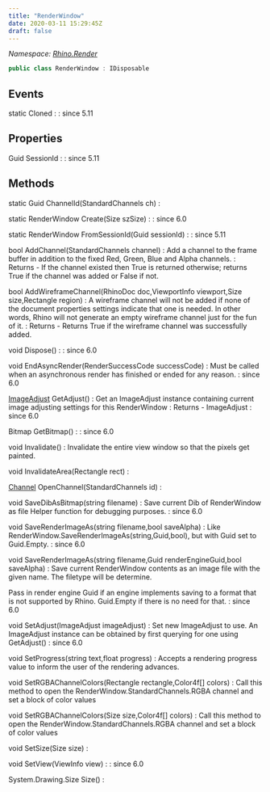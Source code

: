 ```yaml
---
title: "RenderWindow"
date: 2020-03-11 15:29:45Z
draft: false
---
```


*Namespace: [Rhino.Render](../)*

```cs
public class RenderWindow : IDisposable
```
## Events

static Cloned
: 
: since 5.11
## Properties

Guid SessionId
: 
: since 5.11
## Methods

static Guid ChannelId(StandardChannels ch)
: 

static RenderWindow Create(Size szSize)
: 
: since 6.0

static RenderWindow FromSessionId(Guid sessionId)
: 
: since 5.11

bool AddChannel(StandardChannels channel)
: Add a channel to the frame buffer in addition to the fixed Red, Green, Blue and Alpha channels.
: Returns - If the channel existed then True is returned otherwise; returns True if the channel was added or False if not.

bool AddWireframeChannel(RhinoDoc doc,ViewportInfo viewport,Size size,Rectangle region)
: A wireframe channel will not be added if none of the document properties settings
     indicate that one is needed. In other words, Rhino will not generate an empty wireframe channel
     just for the fun of it.
: Returns - Returns True if the wireframe channel was successfully added.

void Dispose()
: 
: since 6.0

void EndAsyncRender(RenderSuccessCode successCode)
: Must be called when an asynchronous render has finished or ended for any reason.
: since 6.0

[ImageAdjust](/rhinocommon/rhino/render/renderwindow/imageadjust/) GetAdjust()
: Get an ImageAdjust instance containing current image adjusting settings
     for this RenderWindow
: Returns - ImageAdjust
: since 6.0

Bitmap GetBitmap()
: 
: since 6.0

void Invalidate()
: Invalidate the entire view window so that the pixels get painted.

void InvalidateArea(Rectangle rect)
: 

[Channel](/rhinocommon/rhino/render/renderwindow/channel/) OpenChannel(StandardChannels id)
: 

void SaveDibAsBitmap(string filename)
: Save current Dib of RenderWindow as file
     Helper function for debugging purposes.
: since 6.0

void SaveRenderImageAs(string filename,bool saveAlpha)
: Like RenderWindow.SaveRenderImageAs(string,Guid,bool), but with
   Guid set to Guid.Empty.
: since 6.0

void SaveRenderImageAs(string filename,Guid renderEngineGuid,bool saveAlpha)
: Save current RenderWindow contents as
   an image file with the given name. The
   filetype will be determine. 
   
   Pass in render engine Guid if an engine
   implements saving to a format that is not
   supported by Rhino. Guid.Empty if there is no need for that.
: since 6.0

void SetAdjust(ImageAdjust imageAdjust)
: Set new ImageAdjust to use. An ImageAdjust instance can be obtained by first
     querying for one using GetAdjust()
: since 6.0

void SetProgress(string text,float progress)
: Accepts a rendering progress value to inform the user of the rendering advances.

void SetRGBAChannelColors(Rectangle rectangle,Color4f[] colors)
: Call this method to open the RenderWindow.StandardChannels.RGBA channel and set a block of color values

void SetRGBAChannelColors(Size size,Color4f[] colors)
: Call this method to open the RenderWindow.StandardChannels.RGBA channel and set a block of color values

void SetSize(Size size)
: 

void SetView(ViewInfo view)
: 
: since 6.0

System.Drawing.Size Size()
: 
